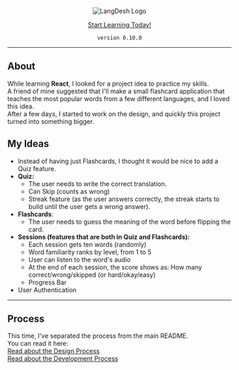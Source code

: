 <div align="center">
  
![LangDesh Logo](https://user-images.githubusercontent.com/79900761/123549183-886bb080-d770-11eb-8189-5eb96c38429e.png)


[Start Learning Today!](https://langdesh.netlify.app/)
  
`version 0.10.0`

---

</div>

## About

While learning **React**, I looked for a project idea to practice my skills. \
A friend of mine suggested that I'll make a small flashcard application that teaches the most popular words from a few different languages, and I loved this idea. \
After a few days, I started to work on the design, and quickly this project turned into something bigger.

## My Ideas

- Instead of having just Flashcards, I thought it would be nice to add a Quiz feature.
- **Quiz:**
  - The user needs to write the correct translation.
  - Can Skip (counts as wrong)
  - Streak feature (as the user answers correctly, the streak starts to build until the user gets a wrong answer).
- **Flashcards**:
  - The user needs to guess the meaning of the word before flipping the card.
- **Sessions (features that are both in Quiz and Flashcards):**
  - Each session gets ten words (randomly)
  - Word familiarity ranks by level, from 1 to 5
  - User can listen to the word's audio
  - At the end of each session, the score shows as: How many correct/wrong/skipped (or hard/okay/easy)
  - Progress Bar
- User Authentication

---

## Process

This time, I've separated the process from the main README. \
You can read it here:\
[Read about the Design Process](./DESIGN.md) \
[Read about the Development Process](./DEV.md)
